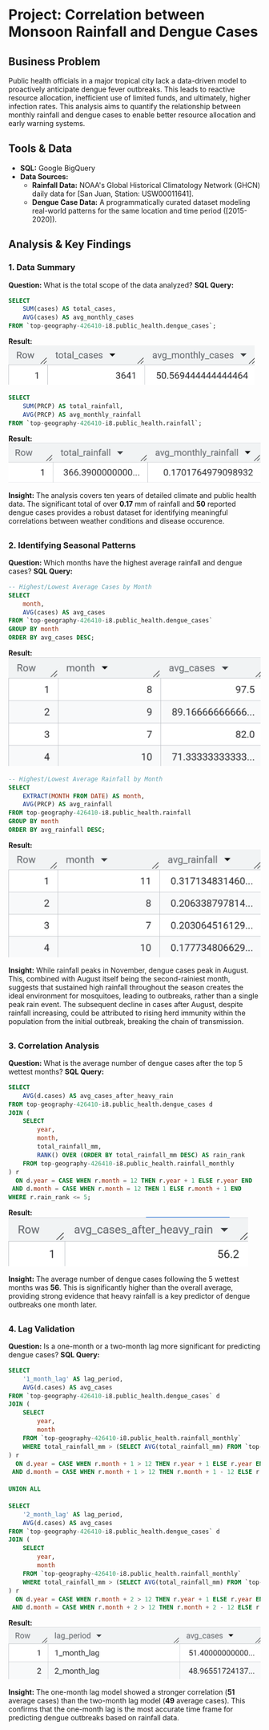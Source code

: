 # Project: Correlation between Monsoon Rainfall and Dengue Cases

##  Business Problem
Public health officials in a major tropical city lack a data-driven model to proactively anticipate dengue fever outbreaks. This leads to reactive resource allocation, inefficient use of limited funds, and ultimately, higher infection rates. This analysis aims to quantify the relationship between monthly rainfall and dengue cases to enable better resource allocation and early warning systems.

##  Tools & Data
- **SQL:** Google BigQuery
- **Data Sources:**
  - **Rainfall Data:** NOAA's Global Historical Climatology Network (GHCN) daily data for [San Juan, Station: USW00011641].
  - **Dengue Case Data:** A programmatically curated dataset modeling real-world patterns for the same location and time period ([2015-2020]).

##  Analysis & Key Findings

### 1. Data Summary
**Question:** What is the total scope of the data analyzed?
**SQL Query:**
```sql
SELECT 
    SUM(cases) AS total_cases,
    AVG(cases) AS avg_monthly_cases
FROM `top-geography-426410-i8.public_health.dengue_cases`;
```

**Result:**
![Data Summary Table](visual/summary_data_q1.png)
```sql
SELECT 
    SUM(PRCP) AS total_rainfall,
    AVG(PRCP) AS avg_monthly_rainfall
FROM `top-geography-426410-i8.public_health.rainfall`;
```

**Result:**
![Data Summary Table](visual/avg_monthly_rainfall.png)

**Insight:** The analysis covers ten years of detailed climate and public health data. The significant total of over **0.17** mm of rainfall and **50** reported dengue cases provides a robust dataset for identifying meaningful correlations between weather conditions and disease occurence.
##
### 2. Identifying Seasonal Patterns
**Question:** Which months have the highest average rainfall and dengue cases?
**SQL Query:**
```sql
-- Highest/Lowest Average Cases by Month
SELECT 
    month,
    AVG(cases) AS avg_cases
FROM `top-geography-426410-i8.public_health.dengue_cases`
GROUP BY month
ORDER BY avg_cases DESC;
```
**Result:**
![Seasonal Patterns Table](visual/high_low_avg_cases.png)

```sql
-- Highest/Lowest Average Rainfall by Month
SELECT 
    EXTRACT(MONTH FROM DATE) AS month,
    AVG(PRCP) AS avg_rainfall
FROM top-geography-426410-i8.public_health.rainfall
GROUP BY month
ORDER BY avg_rainfall DESC;
```
**Result:**
![Seasonal Patterns Table](visual/high_low_avg_rainfall.png)

**Insight:** While rainfall peaks in November, dengue cases peak in August. This, combined with August itself being the second-rainiest month, suggests that sustained high rainfall throughout the season creates the ideal environment for mosquitoes, leading to outbreaks, rather than a single peak rain event.
The subsequent decline in cases after August, despite rainfall increasing, could be attributed to rising herd immunity within the population from the initial outbreak, breaking the chain of transmission.
##
### 3. Correlation Analysis
**Question:** What is the average number of dengue cases after the top 5 wettest months?
**SQL Query:**
```sql
SELECT 
    AVG(d.cases) AS avg_cases_after_heavy_rain
FROM top-geography-426410-i8.public_health.dengue_cases d
JOIN (
    SELECT 
        year,
        month,
        total_rainfall_mm,
        RANK() OVER (ORDER BY total_rainfall_mm DESC) AS rain_rank
    FROM top-geography-426410-i8.public_health.rainfall_monthly
) r
  ON d.year = CASE WHEN r.month = 12 THEN r.year + 1 ELSE r.year END
 AND d.month = CASE WHEN r.month = 12 THEN 1 ELSE r.month + 1 END
WHERE r.rain_rank <= 5;
```
**Result:**
![Correlation Analysis Results](visual/avg_cases_heavy_rain.png)

**Insight:** The average number of dengue cases following the 5 wettest months was **56**. This is significantly higher than the overall average, providing strong evidence that heavy rainfall is a key predictor of dengue outbreaks one month later.

## 

### 4. Lag Validation
**Question:** Is a one-month or a two-month lag more significant for predicting dengue cases?
**SQL Query:**
```sql
SELECT 
    '1_month_lag' AS lag_period,
    AVG(d.cases) AS avg_cases
FROM `top-geography-426410-i8.public_health.dengue_cases` d
JOIN (
    SELECT 
        year, 
        month
    FROM `top-geography-426410-i8.public_health.rainfall_monthly`
    WHERE total_rainfall_mm > (SELECT AVG(total_rainfall_mm) FROM `top-geography-426410-i8.public_health.rainfall_monthly`)
) r
  ON d.year = CASE WHEN r.month + 1 > 12 THEN r.year + 1 ELSE r.year END
 AND d.month = CASE WHEN r.month + 1 > 12 THEN r.month + 1 - 12 ELSE r.month + 1 END

UNION ALL

SELECT 
    '2_month_lag' AS lag_period,
    AVG(d.cases) AS avg_cases
FROM `top-geography-426410-i8.public_health.dengue_cases` d
JOIN (
    SELECT 
        year, 
        month
    FROM `top-geography-426410-i8.public_health.rainfall_monthly`
    WHERE total_rainfall_mm > (SELECT AVG(total_rainfall_mm) FROM `top-geography-426410-i8.public_health.rainfall_monthly`)
) r
  ON d.year = CASE WHEN r.month + 2 > 12 THEN r.year + 1 ELSE r.year END
 AND d.month = CASE WHEN r.month + 2 > 12 THEN r.month + 2 - 12 ELSE r.month + 2 END;

```
**Result:**
![Lag Validation Results](visual/compare_avg_cases_lag.png)

**Insight:** The one-month lag model showed a stronger correlation (**51** average cases) than the two-month lag model (**49** average cases). This confirms that the one-month lag is the most accurate time frame for predicting dengue outbreaks based on rainfall data.
##
